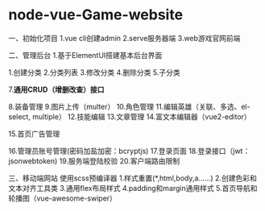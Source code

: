 # node-vue-Game-website
 
一、初始化项目
1.vue cli创建admin
2.serve服务器端
3.web游戏官网前端

二、管理后台
1.基于ElementUI搭建基本后台界面

1.创建分类
2.分类列表
3.修改分类
4.删除分类
5.子分类

7.**通用CRUD（增删改查）接口**


<!-- 
创建功能步骤：
后台：在server的models添加模型
前台：
（1）在Main.vue中添加菜单栏
（2）在view文件夹中创建对应的页面（例如xxEdit.vue,xx.List.vue），修改路由
（3）在router中的index添加页面的路由
 -->


8.装备管理
9.图片上传（multer）
10.角色管理
11.编辑英雄（关联、多选、el-select, multiple）
12.技能编辑
13.文章管理
14.富文本编辑器（vue2-editor）

15.首页广告管理

16.管理员账号管理(密码加盐加密：bcryptjs)
17.登录页面
18.登录接口（jwt：jsonwebtoken)
19.服务端登陆校验
20.客户端路由限制

三、移动端网站
使用scss预编译器
1.样式重置(*,html,body,a……)
2.创建色彩和文本对齐工具类
3.通用flex布局样式
4.padding和margin通用样式
5.首页导航和轮播图（vue-awesome-swiper）
